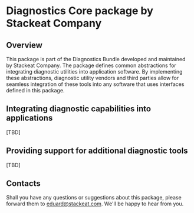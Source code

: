 # Diagnostics Core package by Stackeat Company

## Overview

This package is part of the Diagnostics Bundle developed and maintained by Stackeat Company. The package defines common abstractions for integrating diagnostic utilities into application software. By implementing these abstractions, diagnostic utility vendors and third parties allow for seamless integration of these tools into any software that uses interfaces defined in this package.

## Integrating diagnostic capabilities into applications

[TBD]

## Providing support for additional diagnostic tools

[TBD]

## Contacts
Shall you have any questions or suggestions about this package, please forward them to eduard@stackeat.com. We'll be happy to hear from you.